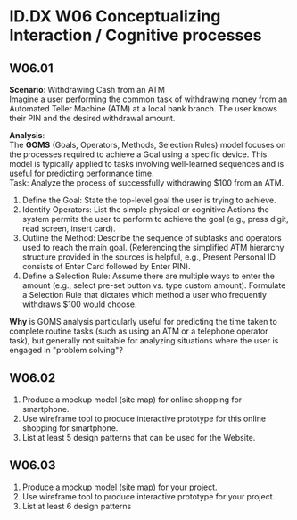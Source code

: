 
# ID.DX W06 **Conceptualizing Interaction / Cognitive processes**

## W06.01  

**Scenario**: Withdrawing Cash from an ATM  
Imagine a user performing the common task of withdrawing money from an Automated Teller Machine (ATM) at a local bank branch. The user knows their PIN and the desired withdrawal amount.    
  
**Analysis**:    
The **GOMS** (Goals, Operators, Methods, Selection Rules) model focuses on the processes required to achieve a Goal using a specific device. This model is typically applied to tasks involving well-learned sequences and is useful for predicting performance time.  
Task: Analyze the process of successfully withdrawing $100 from an ATM.
1. Define the Goal: State the top-level goal the user is trying to achieve.
2. Identify Operators: List the simple physical or cognitive Actions the system permits the user to perform to achieve the goal (e.g., press digit, read screen, insert card).  
3. Outline the Method: Describe the sequence of subtasks and operators used to reach the main goal. (Referencing the simplified ATM hierarchy structure provided in the sources is helpful, e.g., Present Personal ID consists of Enter Card followed by Enter PIN).  
4. Define a Selection Rule: Assume there are multiple ways to enter the amount (e.g., select pre-set button vs. type custom amount). Formulate a Selection Rule that dictates which method a user who frequently withdraws $100 would choose.
  
  
**Why** is GOMS analysis particularly useful for predicting the time taken to complete routine tasks (such as using an ATM or a telephone operator task), but generally not suitable for analyzing situations where the user is engaged in "problem solving"?  

## W06.02  
1)	Produce a mockup model (site map) for online shopping for smartphone.
2)	Use wireframe tool to produce interactive prototype for this online shopping for smartphone. 
3)	List at least 5 design patterns that can be used for the Website.

## W06.03  
1)	Produce a mockup model (site map) for your project.
2)	Use wireframe tool to produce interactive prototype for your project.
3)	List at least 6 design patterns
